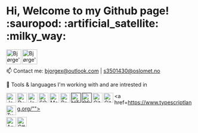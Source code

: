   <h1>
    Hi, Welcome to my Github page! :sauropod: :artificial_satellite: :milky_way:
  </h1>

  <a href="https://www.instagram.com/b_juvet/">
    <img align="left" alt="Bjørge's Instagram" width="40px" src="https://img.icons8.com/fluent/96/000000/instagram-new.png" />
  </a>

  <a href="https://www.linkedin.com/in/bjorgex/">
    <img align="left" alt="Bjørge's Linkedin" width="40px" src="https://img.icons8.com/fluent/96/000000/linkedin.png" />
  </a>

<br /> <br />

  📫 Contact me: bjorgex@outlook.com | s3501430@oslomet.no

  :safety_vest: Tools & languages I'm working with and are intrested in

  <a href="https://www.java.com/en/">
      <img align="left" alt="Java" width="26px" src="https://img.icons8.com/color/48/000000/java-coffee-cup-logo.png" />
  </a>

  <a href="https://www.python.org/">
      <img align="left" alt="Pyhton" width="26px" src="https://img.icons8.com/color/48/000000/python.png" />
  </a>

  <a href="https://www.javascript.com/">
      <img align="left" alt="JavaScript" width="26px" src="https://img.icons8.com/color/48/000000/javascript.png" />
  </a>

  <a href="https://www.mysql.com/">
      <img align="left" alt="SQL" width="26px" src="https://img.icons8.com/dusk/48/000000/sql.png" />
  </a>

  <a href="https://www.mathworks.com/products/matlab.html">
      <img align="left" alt="MatLab" width="26px" src="https://img.icons8.com/fluency/48/000000/matlab.png" />
  </a>

  <a href="https://reactjs.org/">
      <img align="left" alt="React Native" width="26px" src="https://img.icons8.com/office/16/000000/react.png" />
  </a>

  <a href="">
      <img align="left" alt="HTML5" width="26px" src="https://img.icons8.com/color/48/000000/html-5.png" />
  </a>
  
  <a href="">
      <img align="left" alt="CSS3" width="26px" src="https://img.icons8.com/color/48/000000/css3.png" />
  </a>

  <a href="https://github.com">
      <img align="left" alt="GitHub" width="26px" src="https://img.icons8.com/color/48/000000/github.png" />
  </a>
  
  <a href="https://git-scm.com">
      <img align="left" alt="Git" width="26px" src="https://img.icons8.com/color/48/000000/git.png" />
  </a>
  
  <a href=https://www.typescriptlang.org/"">
      <img align="left" alt="TypeScript" width="26px" src="https://img.icons8.com/color/48/000000/typescript.png" />
  </a>
  
  <a href="https://angular.io/">
      <img align="left" alt="Angular" width="26px" src="https://icons8.com/icon/71257/angularjs" />
  </a>
  
  <a href="https://dotnet.microsoft.com/en-us/languages/csharp">
      <img align="left" alt="C#" width="26px" src="https://icons8.com/icon/45490/c-sharp-logo-2" />
  </a>
  

